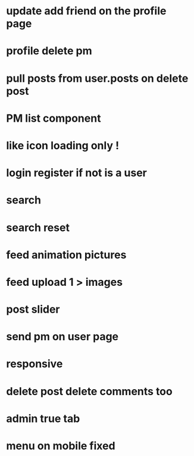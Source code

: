 <!-- # profile friend list \_id of undefined -->

<!-- # banned users -->

<!-- # remove dispatch edit post -->

<!-- # profile posts masonry -->

<!-- # theme -->

<!-- # profile tabs -->

<!-- # profile delete friend ..s -->

<!-- # profile button add/remove -->

# update add friend on the profile page

# profile delete pm

# pull posts from user.posts on delete post

# PM list component

<!-- # logo clickable -->

<!-- # update image on upload -->

<!-- # all update icons -->

<!-- # icons animation -->

<!-- transition: 0.2s ease-in-out; -->

# like icon loading only !

<!-- # logout show posts -->

<!-- # load more -->

<!-- # login/register menu -->

# login register if not is a user

# search

# search reset

<!-- # modal close button -->

# feed animation pictures

# feed upload 1 > images

# post slider

<!-- # css semantic -->

# send pm on user page

# responsive

# delete post delete comments too

# admin true tab

# menu on mobile fixed

<!-- # reset state user on logout -->

<!-- # fix edit post -->
